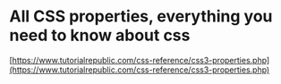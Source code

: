 # All CSS properties, everything you need to know about css

[https://www.tutorialrepublic.com/css-reference/css3-properties.php](https://www.tutorialrepublic.com/css-reference/css3-properties.php)
